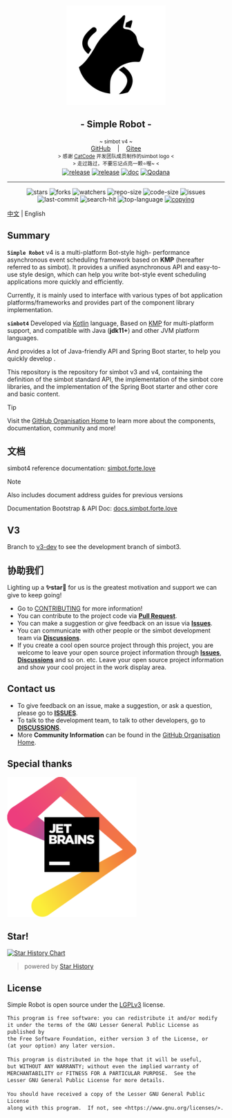 <!--suppress HtmlDeprecatedAttribute -->
<div align="center">
<a href="https://simbot.forte.love/">
<picture>
  <source media="(prefers-color-scheme: dark)" srcset=".simbot/logo-dark.svg">
  <source media="(prefers-color-scheme: light)" srcset=".simbot/logo.svg">
  <img alt="simbot logo" src=".simbot/logo.svg" width="230" />
</picture>
</a>
<h2>
    - Simple Robot -
</h2>
<small>
    ~ simbot v4 ~      
</small>
<br>
    <span>
        <a href="https://github.com/simple-robot/simpler-robot" target="_blank">GitHub</a>
    </span> 
    &nbsp;&nbsp; | &nbsp;&nbsp;
    <span>
        <a href="https://gitee.com/simple-robot/simpler-robot" target="_blank">Gitee</a>
    </span> <br />
    <small> &gt; 感谢 <a href="https://github.com/ForteScarlet/CatCode" target="_blank">CatCode</a> 开发团队成员制作的simbot logo &lt; </small>
    <br>
    <small> &gt; 走过路过，不要忘记点亮一颗⭐喔~ &lt; </small> 
    <br>
   <a href="https://github.com/simple-robot/simpler-robot/releases/latest"><img alt="release" src="https://img.shields.io/github/v/release/simple-robot/simpler-robot" /></a>
<a href="https://repo1.maven.org/maven2/love/forte/simbot/simbot-api/" target="_blank">
  <img alt="release" src="https://img.shields.io/maven-central/v/love.forte.simbot/simbot-api" /></a>
<a href="https://simbot.forte.love" target="_blank">
  <img alt="doc" src="https://img.shields.io/badge/doc-simbot-brightgreen" /></a>
<a href="https://qodana.cloud/projects/p9mmM/reports/79Xen" target="_blank">
  <img alt="Qodana" src="https://github.com/simple-robot/simpler-robot/actions/workflows/qodana_code_quality.yml/badge.svg" /></a>
   <hr>
   <img alt="stars" src="https://img.shields.io/github/stars/simple-robot/simpler-robot" />
   <img alt="forks" src="https://img.shields.io/github/forks/simple-robot/simpler-robot" />
   <img alt="watchers" src="https://img.shields.io/github/watchers/simple-robot/simpler-robot" />
   <img alt="repo-size" src="https://img.shields.io/github/repo-size/simple-robot/simpler-robot" />
   <img alt="code-size" src="https://img.shields.io/github/languages/code-size/simple-robot/simpler-robot" />
   
   <img alt="issues" src="https://img.shields.io/github/issues-closed/simple-robot/simpler-robot?color=green" />
   <img alt="last-commit" src="https://img.shields.io/github/last-commit/simple-robot/simpler-robot" />
   <img alt="search-hit" src="https://img.shields.io/github/search/simple-robot/simpler-robot/simbot" />
   <img alt="top-language" src="https://img.shields.io/github/languages/top/simple-robot/simpler-robot" />
<a href="./COPYING"><img alt="copying" src="https://img.shields.io/github/license/simple-robot/simpler-robot" /></a>

<br>

</div>

[中文](README.md) | English

## Summary

**`Simple Robot`** v4 is a multi-platform Bot-style high-
performance asynchronous event scheduling framework based on 
**KMP** (hereafter referred to as simbot).
It provides a unified asynchronous API and easy-to-use style design, 
which can help you write bot-style event scheduling applications 
more quickly and efficiently.

Currently, it is mainly used to interface with various types of 
bot application platforms/frameworks and provides part of 
the component library implementation.

**`simbot4`** Developed via [Kotlin](https://kotlinlang.org/) language,
Based on [KMP](https://kotlinlang.org/docs/multiplatform.html) for 
multi-platform support, and compatible with Java (**jdk11+**) and 
other JVM platform languages.

And provides a lot of Java-friendly API and Spring Boot starter, 
to help you quickly develop .

This repository is the repository for simbot v3 and v4, containing 
the definition of the simbot standard API, the implementation of 
the simbot core libraries, and the implementation of the Spring Boot starter 
and other core and basic content.

> [!tip]
> Visit the [GitHub Organisation Home](https://github.com/simple-robot/) 
> to learn more about the components, documentation, community and more!

## 文档

simbot4 reference documentation: [simbot.forte.love][doc-homepage]

> [!note]
> Also includes document address guides for previous versions

Documentation Bootstrap & API Doc: [docs.simbot.forte.love](https://docs.simbot.forte.love)

## V3

Branch to [v3-dev](https://github.com/simple-robot/simpler-robot/tree/v3-dev) 
to see the development branch of simbot3.

## 协助我们
Lighting up a **✨star🌟** for us is the greatest motivation and support we can give to keep going!

- Go to [CONTRIBUTING](docs/CONTRIBUTING.md) for more information!
- You can contribute to the project code via [**Pull Request**][pr].
- You can make a suggestion or give feedback on an issue via [**Issues**][issues].
- You can communicate with other people or the simbot development team via [**Discussions**][discussions].
- If you create a cool open source project through this project, 
  you are welcome to leave your open source project information through [**Issues**][issues], [**Discussions**][discussions] and so on.
  etc. Leave your open source project information and show your cool project in the work display area.

## Contact us
- To give feedback on an issue, make a suggestion, or ask a question, please go to [**ISSUES**][issues].
- To talk to the development team, to talk to other developers, go to [**DISCUSSIONS**][discussions].
- More **Community Information** can be found in the [GitHub Organisation Home](https://github.com/simple-robot/).

[pr]: https://github.com/simple-robot/simpler-robot/pulls
[issues]: https://github.com/simple-robot/simpler-robot/issues
[discussions]: https://github.com/orgs/simple-robot/discussions


## Special thanks

<a href="https://www.jetbrains.com/?from=simpler-robot">
<img src=".simbot/jetbrains.svg" width="300" alt="jetbrains" />
</a>

[jetbrains]: https://www.jetbrains.com/?from=simpler-robot

## Star!

[![Star History Chart](https://api.star-history.com/svg?repos=simple-robot/simpler-robot&type=Date)](https://star-history.com/#simple-robot/simpler-robot&Date)

> powered by [Star History](https://star-history.com)

## License

Simple Robot is open source under the [LGPLv3](https://www.gnu.org/licenses/#LGPL) license.

```
This program is free software: you can redistribute it and/or modify
it under the terms of the GNU Lesser General Public License as published by 
the Free Software Foundation, either version 3 of the License, or
(at your option) any later version.

This program is distributed in the hope that it will be useful,
but WITHOUT ANY WARRANTY; without even the implied warranty of
MERCHANTABILITY or FITNESS FOR A PARTICULAR PURPOSE.  See the
Lesser GNU General Public License for more details.

You should have received a copy of the Lesser GNU General Public License 
along with this program.  If not, see <https://www.gnu.org/licenses/>.
```

[doc-homepage]: https://simbot.forte.love/
